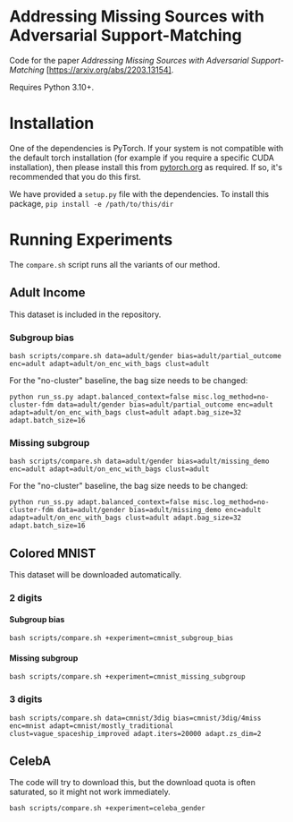 # Addressing Missing Sources with Adversarial Support-Matching

Code for the paper *Addressing Missing Sources with Adversarial Support-Matching* [https://arxiv.org/abs/2203.13154].

Requires Python 3.10+.

# Installation

One of the dependencies is PyTorch. If your system is not compatible with the default torch installation
(for example if you require a specific CUDA installation),
then please install this from [pytorch.org](https://pytorch.org/) as required.
If so, it's recommended that you do this first.

We have provided a `setup.py` file with the dependencies.
To install this package, `pip install -e /path/to/this/dir`

# Running Experiments

The `compare.sh` script runs all the variants of our method.

## Adult Income

This dataset is included in the repository.

### Subgroup bias

```
bash scripts/compare.sh data=adult/gender bias=adult/partial_outcome enc=adult adapt=adult/on_enc_with_bags clust=adult
```

For the "no-cluster" baseline, the bag size needs to be changed:

```
python run_ss.py adapt.balanced_context=false misc.log_method=no-cluster-fdm data=adult/gender bias=adult/partial_outcome enc=adult adapt=adult/on_enc_with_bags clust=adult adapt.bag_size=32 adapt.batch_size=16
```

### Missing subgroup

```
bash scripts/compare.sh data=adult/gender bias=adult/missing_demo enc=adult adapt=adult/on_enc_with_bags clust=adult
```

For the "no-cluster" baseline, the bag size needs to be changed:

```
python run_ss.py adapt.balanced_context=false misc.log_method=no-cluster-fdm data=adult/gender bias=adult/missing_demo enc=adult adapt=adult/on_enc_with_bags clust=adult adapt.bag_size=32 adapt.batch_size=16
```

## Colored MNIST

This dataset will be downloaded automatically.

### 2 digits

#### Subgroup bias

```
bash scripts/compare.sh +experiment=cmnist_subgroup_bias
```

#### Missing subgroup

```
bash scripts/compare.sh +experiment=cmnist_missing_subgroup
```

### 3 digits

```
bash scripts/compare.sh data=cmnist/3dig bias=cmnist/3dig/4miss enc=mnist adapt=cmnist/mostly_traditional clust=vague_spaceship_improved adapt.iters=20000 adapt.zs_dim=2
```

## CelebA

The code will try to download this, but the download quota is often saturated,
so it might not work immediately.

```
bash scripts/compare.sh +experiment=celeba_gender
```
